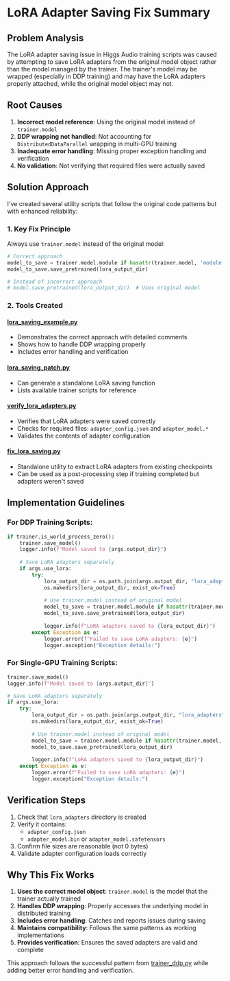 # LoRA Adapter Saving Fix Summary

## Problem Analysis

The LoRA adapter saving issue in Higgs Audio training scripts was caused by attempting to save LoRA adapters from the original model object rather than the model managed by the trainer. The trainer's model may be wrapped (especially in DDP training) and may have the LoRA adapters properly attached, while the original model object may not.

## Root Causes

1. **Incorrect model reference**: Using the original model instead of `trainer.model`
2. **DDP wrapping not handled**: Not accounting for `DistributedDataParallel` wrapping in multi-GPU training
3. **Inadequate error handling**: Missing proper exception handling and verification
4. **No validation**: Not verifying that required files were actually saved

## Solution Approach

I've created several utility scripts that follow the original code patterns but with enhanced reliability:

### 1. Key Fix Principle

Always use `trainer.model` instead of the original model:
```python
# Correct approach
model_to_save = trainer.model.module if hasattr(trainer.model, 'module') else trainer.model
model_to_save.save_pretrained(lora_output_dir)

# Instead of incorrect approach
# model.save_pretrained(lora_output_dir)  # Uses original model
```

### 2. Tools Created

#### [lora_saving_example.py](file:///Users/vikram.solanki/Projects/exp/level1/speech_synth/train-higgs-audio/tools/lora_saving_example.py)
- Demonstrates the correct approach with detailed comments
- Shows how to handle DDP wrapping properly
- Includes error handling and verification

#### [lora_saving_patch.py](file:///Users/vikram.solanki/Projects/exp/level1/speech_synth/train-higgs-audio/tools/lora_saving_patch.py)
- Can generate a standalone LoRA saving function
- Lists available trainer scripts for reference

#### [verify_lora_adapters.py](file:///Users/vikram.solanki/Projects/exp/level1/speech_synth/train-higgs-audio/tools/verify_lora_adapters.py)
- Verifies that LoRA adapters were saved correctly
- Checks for required files: `adapter_config.json` and `adapter_model.*`
- Validates the contents of adapter configuration

#### [fix_lora_saving.py](file:///Users/vikram.solanki/Projects/exp/level1/speech_synth/train-higgs-audio/tools/fix_lora_saving.py)
- Standalone utility to extract LoRA adapters from existing checkpoints
- Can be used as a post-processing step if training completed but adapters weren't saved

## Implementation Guidelines

### For DDP Training Scripts:
```python
if trainer.is_world_process_zero():
    trainer.save_model()
    logger.info(f"Model saved to {args.output_dir}")
    
    # Save LoRA adapters separately
    if args.use_lora:
        try:
            lora_output_dir = os.path.join(args.output_dir, "lora_adapters")
            os.makedirs(lora_output_dir, exist_ok=True)
            
            # Use trainer.model instead of original model
            model_to_save = trainer.model.module if hasattr(trainer.model, 'module') else trainer.model
            model_to_save.save_pretrained(lora_output_dir)
            
            logger.info(f"LoRA adapters saved to {lora_output_dir}")
        except Exception as e:
            logger.error(f"Failed to save LoRA adapters: {e}")
            logger.exception("Exception details:")
```

### For Single-GPU Training Scripts:
```python
trainer.save_model()
logger.info(f"Model saved to {args.output_dir}")

# Save LoRA adapters separately
if args.use_lora:
    try:
        lora_output_dir = os.path.join(args.output_dir, "lora_adapters")
        os.makedirs(lora_output_dir, exist_ok=True)
        
        # Use trainer.model instead of original model
        model_to_save = trainer.model.module if hasattr(trainer.model, 'module') else trainer.model
        model_to_save.save_pretrained(lora_output_dir)
        
        logger.info(f"LoRA adapters saved to {lora_output_dir}")
    except Exception as e:
        logger.error(f"Failed to save LoRA adapters: {e}")
        logger.exception("Exception details:")
```

## Verification Steps

1. Check that `lora_adapters` directory is created
2. Verify it contains:
   - `adapter_config.json`
   - `adapter_model.bin` or `adapter_model.safetensors`
3. Confirm file sizes are reasonable (not 0 bytes)
4. Validate adapter configuration loads correctly

## Why This Fix Works

1. **Uses the correct model object**: `trainer.model` is the model that the trainer actually trained
2. **Handles DDP wrapping**: Properly accesses the underlying model in distributed training
3. **Includes error handling**: Catches and reports issues during saving
4. **Maintains compatibility**: Follows the same patterns as working implementations
5. **Provides verification**: Ensures the saved adapters are valid and complete

This approach follows the successful pattern from [trainer_ddp.py](file:///Users/vikram.solanki/Projects/exp/level1/speech_synth/train-higgs-audio/trainer/trainer_ddp.py) while adding better error handling and verification.